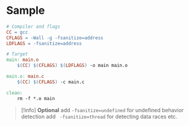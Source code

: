 # Sample
```makefile
# Compiler and flags
CC = gcc
CFLAGS = -Wall -g -fsanitize=address
LDFLAGS = -fsanitize=address

# Target
main: main.o
	$(CC) $(CFLAGS) $(LDFLAGS) -o main main.o

main.o: main.c
	$(CC) $(CFLAGS) -c main.c

clean:
	rm -f *.o main
``` 

>[!info] **Optional** 
>add ` -fsanitize=undefined ` for undefined behavior detection
>add ` -fsanitize=thread` for detecting data races etc.



